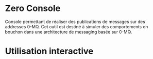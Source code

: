 # Zero Console

Console permettant de réaliser des publications de messages sur des addresses 0-MQ. Cet outil
est destiné à simuler des comportements en bouchon dans une architecture de messaging basée
sur 0-MQ.

# Utilisation interactive

